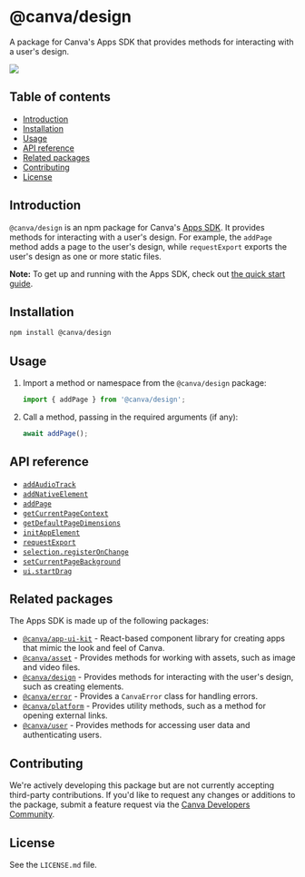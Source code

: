 # @canva/design

A package for Canva's Apps SDK that provides methods for interacting with a user's design.

![](https://img.shields.io/badge/TypeScript-007ACC?style=for-the-badge&logo=typescript&logoColor=white)

## Table of contents

- [Introduction](#introduction)
- [Installation](#installation)
- [Usage](#usage)
- [API reference](#api-reference)
- [Related packages](#related-packages)
- [Contributing](#contributing)
- [License](#license)

## Introduction

`@canva/design` is an npm package for Canva's [Apps SDK](https://www.canva.dev/docs/apps). It provides methods for interacting with a user's design. For example, the `addPage` method adds a page to the user's design, while `requestExport` exports the user's design as one or more static files.

**Note:** To get up and running with the Apps SDK, check out [the quick start guide](https://www.canva.dev/docs/apps/quick-start).

## Installation

```bash
npm install @canva/design
```

## Usage

1. Import a method or namespace from the `@canva/design` package:

   ```ts
   import { addPage } from '@canva/design';
   ```

2. Call a method, passing in the required arguments (if any):

   ```ts
   await addPage();
   ```

## API reference

- [`addAudioTrack`](https://www.canva.dev/docs/apps/api/design-add-audio-track)
- [`addNativeElement`](https://www.canva.dev/docs/apps/api/design-add-native-element)
- [`addPage`](https://www.canva.dev/docs/apps/api/design-add-page)
- [`getCurrentPageContext`](https://www.canva.dev/docs/apps/api/design-get-current-page-context)
- [`getDefaultPageDimensions`](https://www.canva.dev/docs/apps/api/design-get-default-page-dimensions)
- [`initAppElement`](https://www.canva.dev/docs/apps/api/design-init-app-element)
- [`requestExport`](https://www.canva.dev/docs/apps/api/design-request-export)
- [`selection.registerOnChange`](https://www.canva.dev/docs/apps/api/design-selection-register-on-change)
- [`setCurrentPageBackground`](https://www.canva.dev/docs/apps/api/design-set-current-page-background)
- [`ui.startDrag`](https://www.canva.dev/docs/apps/api/design-ui-start-drag)

## Related packages

The Apps SDK is made up of the following packages:

- [`@canva/app-ui-kit`](https://www.npmjs.com/package/@canva/app-ui-kit) - React-based component library for creating apps that mimic the look and feel of Canva.
- [`@canva/asset`](https://www.npmjs.com/package/@canva/asset) - Provides methods for working with assets, such as image and video files.
- [`@canva/design`](https://www.npmjs.com/package/@canva/design) - Provides methods for interacting with the user's design, such as creating elements.
- [`@canva/error`](https://www.npmjs.com/package/@canva/error) - Provides a `CanvaError` class for handling errors.
- [`@canva/platform`](https://www.npmjs.com/package/@canva/platform) - Provides utility methods, such as a method for opening external links.
- [`@canva/user`](https://www.npmjs.com/package/@canva/user) - Provides methods for accessing user data and authenticating users.

## Contributing

We're actively developing this package but are not currently accepting third-party contributions. If you'd like to request any changes or additions to the package, submit a feature request via the [Canva Developers Community](https://community.canva.dev/).

## License

See the `LICENSE.md` file.
